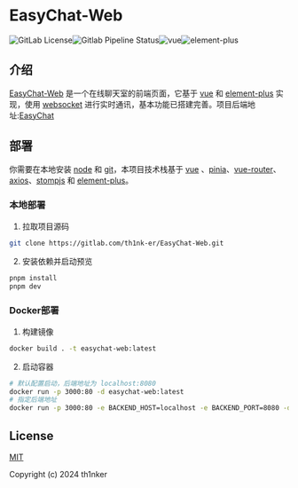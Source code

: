# EasyChat-Web

![GitLab License](https://img.shields.io/gitlab/license/th1nk-er/EasyChat-Web)![Gitlab Pipeline Status](https://img.shields.io/gitlab/pipeline-status/th1nk-er/EasyChat-Web?branch=master)![vue](https://img.shields.io/badge/vue-3.5.1-brightgreen.svg)![element-plus](https://img.shields.io/badge/element--plus-2.9.0-brightgreen.svg)

## 介绍

[EasyChat-Web](https://gitlab.com/th1nk-er/EasyChat-Web) 是一个在线聊天室的前端页面，它基于 [vue](https://github.com/vuejs/vue) 和 [element-plus](https://github.com/element-plus/element-plus) 实现，使用 [websocket](https://github.com/stomp-js/stompjs) 进行实时通讯，基本功能已搭建完善。项目后端地址:[EasyChat](https://gitlab.com/th1nl-er/EasyChat)

## 部署

你需要在本地安装 [node](https://nodejs.org/) 和 [git](https://git-scm.com/)，本项目技术栈基于 [vue](https://github.com/vuejs/vue) 、[pinia](https://github.com/vuejs/pinia)、[vue-router](https://github.com/vuejs/router)、[axios](https://github.com/axios/axios)、[stompjs](https://github.com/stomp-js/stompjs) 和 [element-plus](https://github.com/element-plus/element-plus)。

### 本地部署

1. 拉取项目源码

```sh
git clone https://gitlab.com/th1nk-er/EasyChat-Web.git
```

2. 安装依赖并启动预览

```sh
pnpm install
pnpm dev
```

### Docker部署

1. 构建镜像

```sh
docker build . -t easychat-web:latest
```

2. 启动容器

```sh
# 默认配置启动，后端地址为 localhost:8080
docker run -p 3000:80 -d easychat-web:latest
# 指定后端地址
docker run -p 3000:80 -e BACKEND_HOST=localhost -e BACKEND_PORT=8080 -d easychat-web:latest
```

## License

[MIT](LICENSE)

Copyright (c) 2024 th1nker
